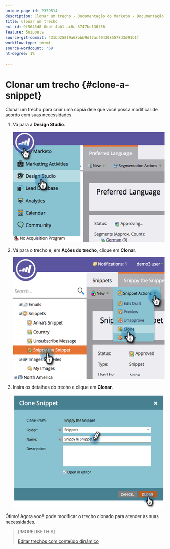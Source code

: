 ```yaml
---
unique-page-id: 2359514
description: Clonar um trecho - Documentação do Marketo - Documentação do produto
title: Clonar um trecho
exl-id: 9f5045d8-0dbf-4bb1-ac8c-3747bd130f36
feature: Snippets
source-git-commit: 431bd258f9a68bbb9df7acf043085578d3d91b1f
workflow-type: tm+mt
source-wordcount: '69'
ht-degree: 1%

---
```


# Clonar um trecho {#clone-a-snippet}

Clonar um trecho para criar uma cópia dele que você possa modificar de acordo com suas necessidades.

1. Vá para a **Design Studio**.

   ![](assets/image2014-9-16-10-3a32-3a36.png)

1. Vá para o trecho e, em **Ações do trecho**, clique em **Clonar**.

   ![](assets/image2014-9-16-10-3a32-3a44.png)

1. Insira os detalhes do trecho e clique em **Clonar**.

   ![](assets/image2014-9-16-10-3a32-3a53.png)

Ótimo! Agora você pode modificar o trecho clonado para atender às suas necessidades.

>[!MORELIKETHIS]
>
>[Editar trechos com conteúdo dinâmico](/help/marketo/product-docs/personalization/segmentation-and-snippets/snippets/edit-snippets-with-dynamic-content.md)

